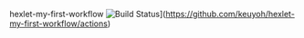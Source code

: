hexlet-my-first-workflow
![Build Status](https://github.com/xdan/jodit/workflows/Run%20tests/badge.svg)](https://github.com/keuyoh/hexlet-my-first-workflow/actions)
